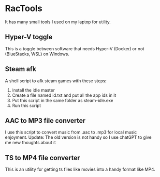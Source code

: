 # RacTools
It has many small tools I used on my laptop for utility.

## Hyper-V toggle
This is a toggle between software that needs Hyper-V (Docker) or not (BlueStacks, WSL) on Windows.

## Steam afk
A shell script to afk steam games with these steps:
1. Install the idle master
2. Create a file named id.txt and put all the app ids in it
3. Put this script in the same folder as steam-idle.exe
4. Run this script

## AAC to MP3 file converter
I use this script to convert music from .aac to .mp3 for local music enjoyment.
Update: The old version is not handy so I use chatGPT to give me new thoughts about it

## TS to MP4 file converter
This is an utility for getting ts files like movies into a handy format like MP4.